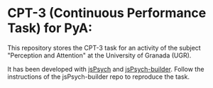 # CPT-3 (Continuous Performance Task) for PyA:

This repository stores the CPT-3 task for an activity of the subject "Perception and Attention" at the University of Granada (UGR). 

It has been developed with [jsPsych](https://www.jspsych.org/7.3/) and [jsPsych-builder](https://github.com/bjoluc/jspsych-builder). Follow the instructions of the jsPsych-builder repo to reproduce the task. 